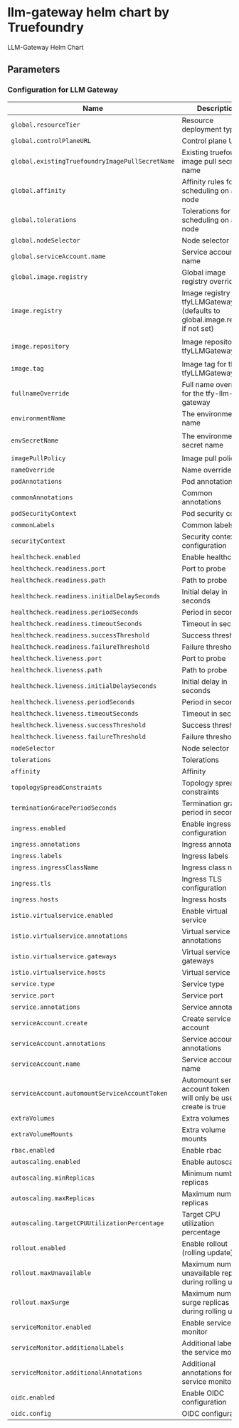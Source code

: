 # llm-gateway helm chart by Truefoundry
LLM-Gateway Helm Chart 

## Parameters

### Configuration for LLM Gateway

| Name                                            | Description                                                                     | Value                                |
| ----------------------------------------------- | ------------------------------------------------------------------------------- | ------------------------------------ |
| `global.resourceTier`                           | Resource deployment type                                                        | `medium`                             |
| `global.controlPlaneURL`                        | Control plane URL                                                               | `""`                                 |
| `global.existingTruefoundryImagePullSecretName` | Existing truefoundry image pull secret name                                     | `""`                                 |
| `global.affinity`                               | Affinity rules for pod scheduling on a node                                     | `{}`                                 |
| `global.tolerations`                            | Tolerations for pod scheduling on a node                                        | `[]`                                 |
| `global.nodeSelector`                           | Node selector                                                                   | `{}`                                 |
| `global.serviceAccount.name`                    | Service account name                                                            | `""`                                 |
| `global.image.registry`                         | Global image registry override                                                  | `tfy.jfrog.io`                       |
| `image.registry`                                | Image registry for tfyLLMGateway (defaults to global.image.registry if not set) | `""`                                 |
| `image.repository`                              | Image repository for tfyLLMGateway                                              | `tfy-private-images/tfy-llm-gateway` |
| `image.tag`                                     | Image tag for the tfyLLMGateway                                                 | `v0.1.1-test`                        |
| `fullnameOverride`                              | Full name override for the tfy-llm-gateway                                      | `""`                                 |
| `environmentName`                               | The environment name                                                            | `default`                            |
| `envSecretName`                                 | The environment secret name                                                     | `tfy-llm-gateway-env-secret`         |
| `imagePullPolicy`                               | Image pull policy                                                               | `IfNotPresent`                       |
| `nameOverride`                                  | Name override                                                                   | `""`                                 |
| `podAnnotations`                                | Pod annotations                                                                 | `{}`                                 |
| `commonAnnotations`                             | Common annotations                                                              | `{}`                                 |
| `podSecurityContext`                            | Pod security context                                                            | `{}`                                 |
| `commonLabels`                                  | Common labels                                                                   | `{}`                                 |
| `securityContext`                               | Security context configuration                                                  | `{}`                                 |
| `healthcheck.enabled`                           | Enable healthcheck                                                              | `true`                               |
| `healthcheck.readiness.port`                    | Port to probe                                                                   | `8787`                               |
| `healthcheck.readiness.path`                    | Path to probe                                                                   | `/`                                  |
| `healthcheck.readiness.initialDelaySeconds`     | Initial delay in seconds                                                        | `30`                                 |
| `healthcheck.readiness.periodSeconds`           | Period in seconds                                                               | `10`                                 |
| `healthcheck.readiness.timeoutSeconds`          | Timeout in seconds                                                              | `1`                                  |
| `healthcheck.readiness.successThreshold`        | Success threshold                                                               | `1`                                  |
| `healthcheck.readiness.failureThreshold`        | Failure threshold                                                               | `3`                                  |
| `healthcheck.liveness.port`                     | Port to probe                                                                   | `8787`                               |
| `healthcheck.liveness.path`                     | Path to probe                                                                   | `/`                                  |
| `healthcheck.liveness.initialDelaySeconds`      | Initial delay in seconds                                                        | `600`                                |
| `healthcheck.liveness.periodSeconds`            | Period in seconds                                                               | `10`                                 |
| `healthcheck.liveness.timeoutSeconds`           | Timeout in seconds                                                              | `1`                                  |
| `healthcheck.liveness.successThreshold`         | Success threshold                                                               | `1`                                  |
| `healthcheck.liveness.failureThreshold`         | Failure threshold                                                               | `3`                                  |
| `nodeSelector`                                  | Node selector                                                                   | `{}`                                 |
| `tolerations`                                   | Tolerations                                                                     | `[]`                                 |
| `affinity`                                      | Affinity                                                                        | `{}`                                 |
| `topologySpreadConstraints`                     | Topology spread constraints                                                     | `{}`                                 |
| `terminationGracePeriodSeconds`                 | Termination grace period in seconds                                             | `300`                                |
| `ingress.enabled`                               | Enable ingress configuration                                                    | `false`                              |
| `ingress.annotations`                           | Ingress annotations                                                             | `{}`                                 |
| `ingress.labels`                                | Ingress labels                                                                  | `{}`                                 |
| `ingress.ingressClassName`                      | Ingress class name                                                              | `istio`                              |
| `ingress.tls`                                   | Ingress TLS configuration                                                       | `[]`                                 |
| `ingress.hosts`                                 | Ingress hosts                                                                   | `[]`                                 |
| `istio.virtualservice.enabled`                  | Enable virtual service                                                          | `false`                              |
| `istio.virtualservice.annotations`              | Virtual service annotations                                                     | `{}`                                 |
| `istio.virtualservice.gateways`                 | Virtual service gateways                                                        | `[]`                                 |
| `istio.virtualservice.hosts`                    | Virtual service hosts                                                           | `[]`                                 |
| `service.type`                                  | Service type                                                                    | `ClusterIP`                          |
| `service.port`                                  | Service port                                                                    | `8787`                               |
| `service.annotations`                           | Service annotations                                                             | `{}`                                 |
| `serviceAccount.create`                         | Create service account                                                          | `false`                              |
| `serviceAccount.annotations`                    | Service account annotations                                                     | `{}`                                 |
| `serviceAccount.name`                           | Service account name                                                            | `""`                                 |
| `serviceAccount.automountServiceAccountToken`   | Automount service account token this will only be used if create is true        | `false`                              |
| `extraVolumes`                                  | Extra volumes                                                                   | `[]`                                 |
| `extraVolumeMounts`                             | Extra volume mounts                                                             | `[]`                                 |
| `rbac.enabled`                                  | Enable rbac                                                                     | `true`                               |
| `autoscaling.enabled`                           | Enable autoscaling                                                              | `true`                               |
| `autoscaling.minReplicas`                       | Minimum number of replicas                                                      | `3`                                  |
| `autoscaling.maxReplicas`                       | Maximum number of replicas                                                      | `100`                                |
| `autoscaling.targetCPUUtilizationPercentage`    | Target CPU utilization percentage                                               | `60`                                 |
| `rollout.enabled`                               | Enable rollout (rolling update)                                                 | `true`                               |
| `rollout.maxUnavailable`                        | Maximum number of unavailable replicas during rolling update                    | `0`                                  |
| `rollout.maxSurge`                              | Maximum number of surge replicas during rolling update                          | `100%`                               |
| `serviceMonitor.enabled`                        | Enable service monitor                                                          | `true`                               |
| `serviceMonitor.additionalLabels`               | Additional labels for the service monitor                                       | `{}`                                 |
| `serviceMonitor.additionalAnnotations`          | Additional annotations for the service monitor                                  | `{}`                                 |
| `oidc.enabled`                                  | Enable OIDC configuration                                                       | `false`                              |
| `oidc.config`                                   | OIDC configuration                                                              | `{}`                                 |
